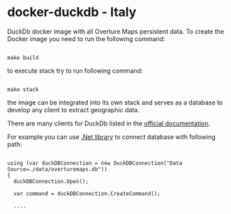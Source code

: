 # docker-duckdb - Italy

DuckDb docker image with all Overture Maps persistent data.
To create the Docker image you need to run the following command:

```

make build  

```

to execute stack try to run following command:

```

make stack 

```

the image can be integrated into its own stack and serves as a database to develop any client to extract geographic data.

There are many clients for DuckDb listed in the [official documentation](https://duckdb.org/docs/archive/0.8.1/api/overview).

For example you can use [.Net library](https://github.com/gzileni/DuckDB.NET) to connect database with following path:

```

using (var duckDBConnection = new DuckDBConnection("Data Source=./data/overturemaps.db"))
{
  duckDBConnection.Open();

  var command = duckDBConnection.CreateCommand();

  ....

```
